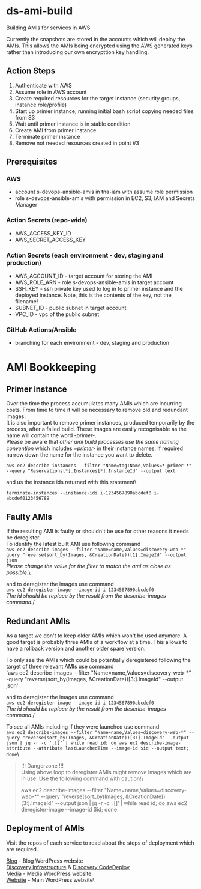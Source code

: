 # ds-ami-build
Building AMIs for services in AWS

Currently the snapshots are stored in the accounts which will deploy the AMIs. This allows the AMIs being encrypted using the AWS generated keys rather than introducing our own encrypttion key handling. 
## Action Steps
1. Authenticate with AWS
2. Assume role in AWS account
3. Create required resources for the target instance (security groups, instance role/profile)
4. Start up primer instance; running initial bash script copying needed files from S3
5. Wait until primer instance is in stable condition
6. Create AMI from primer instance
7. Terminate primer instance
8. Remove not needed resources created in point #3
## Prerequisites
### AWS
- account s-devops-ansible-amis in tna-iam with assume role permission
- role s-devops-ansible-amis with permission in EC2, S3, IAM and Secrets Manager
### Action Secrets (repo-wide)
- AWS_ACCESS_KEY_ID
- AWS_SECRET_ACCESS_KEY
### Action Secrets (each environment - dev, staging and production)
- AWS_ACCOUNT_ID - target account for storing the AMI
- AWS_ROLE_ARN - role s-devops-ansible-amis in target account
- SSH_KEY - ssh private key used to log in to primer instance and the deployed instance. Note, this is the contents of the key, not the filename!
- SUBNET_ID - public subnet in target account
- VPC_ID - vpc of the public subnet
### GitHub Actions/Ansible
- branching for each environment - dev, staging and production

# AMI Bookkeeping
## Primer instance
Over the time the process accumulates many AMIs which are incurring costs. From time to time it will be necessary to remove old and redundant images.\
It is also important to remove primer instances, produced temporarily by the process, after a failed build.
These images are easily recognisable as the name will contain the word *-primer-*.\
Please be aware that _other ami build processes use the same naming convention_ which includes *=primer-* in their instance names. If required narrow down the name for the instance you want to delete.

`aws ec2 describe-instances --filter "Name=tag:Name,Values=*-primer-*" --query "Reservations[*].Instances[*].InstanceId" --output text`

and us the instance ids returned with this statement\

`terminate-instances --instance-ids i-1234567890abcdef0 i-abcdef0123456789`

## Faulty AMIs
If the resulting AMI is faulty or shouldn't be use for other reasons it needs be deregister.\
To identify the latest built AMI use following command\
`aws ec2 describe-images --filter "Name=name,Values=discovery-web-*" --query "reverse(sort_by(Images, &CreationDate))[1].ImageId" --output json`\
_Please change the value for the filter to match the ami as close as possible._\

and to deregister the images use command \
`aws ec2 deregister-image --image-id i-1234567890abcdef0`\
_The id should be replace by the result from the describe-images command._/

## Redundant AMIs
As a target we don't to keep older AMIs which won't be used anymore. A good target is probably three AMIs of a workflow at a time. This allows to have a rollback version and another older spare version.

To only see the AMIs which could be potentially deregistered following the target of three relevant AMIs use command\
'aws ec2 describe-images --filter "Name=name,Values=discovery-web-*" --query "reverse(sort_by(Images, &CreationDate))[3:].ImageId" --output json'

and to deregister the images use command \
`aws ec2 deregister-image --image-id i-1234567890abcdef0`\
_The id should be replace by the result from the describe-images command._/

To see all AMIs including if they were launched use command\
`aws ec2 describe-images --filter "Name=name,Values=discovery-web-*" --query "reverse(sort_by(Images, &CreationDate))[3:].ImageId" --output json | jq -r -c '.[]' | while read id; do aws ec2 describe-image-attribute --attribute lastLaunchedTime --image-id $id --output text; done`\


>!!! Dangerzone !!!\
>Using above loop to deregister AMIs might remove images which are in use. Use the following command with caution!\
>
>aws ec2 describe-images --filter "Name=name,Values=discovery-web-*" --query "reverse(sort_by(Images, &CreationDate))[3:].ImageId" --output json | jq -r -c '.[]' | while read id; do aws ec2 deregister-image --image-id $id; done

## Deployment of AMIs
Visit the repos of each service to read about the steps of deployment which are required.

[Blog](https://github.com/nationalarchives/ds-infrastructure-blog) - Blog WordPress website\
[Discovery Infrastructure](https://github.com/nationalarchives/ds-infrastructure-discovery) & [Discovery CodeDeploy](https://github.com/nationalarchives/discovery)\
[Media](https://github.com/nationalarchives/ds-infrastructure-media) - Media WordPress website\
[Website](https://github.com/nationalarchives/ds-infrastructure-media) - Main WordPress website\

